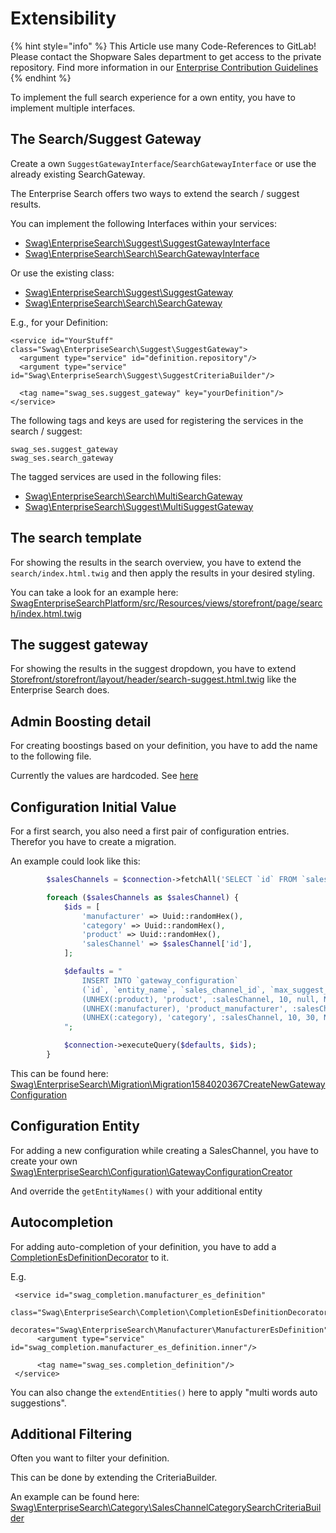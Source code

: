 # Extensibility

{% hint style="info" %}
This Article use many Code-References to GitLab! Please contact the Shopware Sales department to get access to the private repository. Find more information in our [Enterprise Contribution Guidelines](../contribution-guidelines.md)
{% endhint %}

To implement the full search experience for a own entity, you have to implement multiple interfaces.

## The Search/Suggest Gateway

Create a own `SuggestGatewayInterface`/`SearchGatewayInterface` or use the already existing SearchGateway.

The Enterprise Search offers two ways to extend the search / suggest results.

You can implement the following Interfaces within your services:

* [Swag\EnterpriseSearch\Suggest\SuggestGatewayInterface](https://gitlab.com/shopware/shopware/enterprise/swagenterprisesearchplatform/-/blob/release/src/Suggest/SuggestGatewayInterface.php)
* [Swag\EnterpriseSearch\Search\SearchGatewayInterface](https://gitlab.com/shopware/shopware/enterprise/swagenterprisesearchplatform/-/blob/release/src/Search/SearchGatewayInterface.php)

Or use the existing class:

* [Swag\EnterpriseSearch\Suggest\SuggestGateway](https://gitlab.com/shopware/shopware/enterprise/swagenterprisesearchplatform/-/blob/release/src/Suggest/SuggestGateway.php)
* [Swag\EnterpriseSearch\Search\SearchGateway](https://gitlab.com/shopware/shopware/enterprise/swagenterprisesearchplatform/-/blob/release/src/Search/SearchGateway.php)

E.g., for your Definition:

```markup
<service id="YourStuff" class="Swag\EnterpriseSearch\Suggest\SuggestGateway">
  <argument type="service" id="definition.repository"/>
  <argument type="service" id="Swag\EnterpriseSearch\Suggest\SuggestCriteriaBuilder"/>

  <tag name="swag_ses.suggest_gateway" key="yourDefinition"/>
</service>
```

The following tags and keys are used for registering the services in the search / suggest:

```text
swag_ses.suggest_gateway
swag_ses.search_gateway
```

The tagged services are used in the following files:

* [Swag\EnterpriseSearch\Search\MultiSearchGateway](https://gitlab.com/shopware/shopware/enterprise/swagenterprisesearchplatform/-/blob/release/src/Search/MultiSearchGateway.php)
* [Swag\EnterpriseSearch\Suggest\MultiSuggestGateway](https://gitlab.com/shopware/shopware/enterprise/swagenterprisesearchplatform/-/blob/release/src/Suggest/MultiSuggestGateway.php)

## The search template

For showing the results in the search overview, you have to extend the `search/index.html.twig` and then apply the results in your desired styling.

You can take a look for an example here: [SwagEnterpriseSearchPlatform/src/Resources/views/storefront/page/search/index.html.twig](https://gitlab.com/shopware/shopware/enterprise/swagenterprisesearchplatform/-/tree/release/src/Resources/views/storefront/page/search/index.html.twig)

## The suggest gateway

For showing the results in the suggest dropdown, you have to extend [Storefront/storefront/layout/header/search-suggest.html.twig](https://gitlab.com/shopware/shopware/enterprise/swagenterprisesearchplatform/-/blob/release/src/Resources/views/storefront/layout/header/search-suggest.html.twig) like the Enterprise Search does.

## Admin Boosting detail

For creating boostings based on your definition, you have to add the name to the following file.

Currently the values are hardcoded. See [here](https://gitlab.com/shopware/shopware/enterprise/swagenterprisesearchplatform/-/blob/release/src/Resources/app/administration/src/module/swag-enterprise-search/components/swag-enterprise-search-boosting-detail-modal/swag-enterprise-search-boosting-detail-modal.html.twig#L48)

## Configuration Initial Value

For a first search, you also need a first pair of configuration entries. Therefor you have to create a migration.

An example could look like this:

```php
        $salesChannels = $connection->fetchAll('SELECT `id` FROM `sales_channel`');

        foreach ($salesChannels as $salesChannel) {
            $ids = [
                'manufacturer' => Uuid::randomHex(),
                'category' => Uuid::randomHex(),
                'product' => Uuid::randomHex(),
                'salesChannel' => $salesChannel['id'],
            ];

            $defaults = "
                INSERT INTO `gateway_configuration`
                (`id`, `entity_name`, `sales_channel_id`, `max_suggest_count`, `max_search_count`, `created_at`) VALUES
                (UNHEX(:product), 'product', :salesChannel, 10, null, NOW()),
                (UNHEX(:manufacturer), 'product_manufacturer', :salesChannel, 10, 30, NOW()),
                (UNHEX(:category), 'category', :salesChannel, 10, 30, NOW())
            ";

            $connection->executeQuery($defaults, $ids);
        }
```

This can be found here: [Swag\EnterpriseSearch\Migration\Migration1584020367CreateNewGatewayConfiguration](https://gitlab.com/shopware/shopware/enterprise/swagenterprisesearchplatform/-/blob/release/src/Migration/Migration1584020367CreateNewGatewayConfiguration.php)

## Configuration Entity

For adding a new configuration while creating a SalesChannel, you have to create your own [Swag\EnterpriseSearch\Configuration\GatewayConfigurationCreator](https://gitlab.com/shopware/shopware/enterprise/swagenterprisesearchplatform/-/blob/release/src/Configuration/GatewayConfigurationCreator.php)

And override the `getEntityNames()` with your additional entity

## Autocompletion

For adding auto-completion of your definition, you have to add a [CompletionEsDefinitionDecorator](https://gitlab.com/shopware/shopware/enterprise/swagenterprisesearchplatform/-/blob/release/src/Completion/CompletionEsDefinitionDecorator.php) to it.

E.g.

```markup
 <service id="swag_completion.manufacturer_es_definition"
          class="Swag\EnterpriseSearch\Completion\CompletionEsDefinitionDecorator"
          decorates="Swag\EnterpriseSearch\Manufacturer\ManufacturerEsDefinition">
      <argument type="service" id="swag_completion.manufacturer_es_definition.inner"/>

      <tag name="swag_ses.completion_definition"/>
 </service>
```

You can also change the `extendEntities()` here to apply "multi words auto suggestions".

## Additional Filtering

Often you want to filter your definition.

This can be done by extending the CriteriaBuilder.

An example can be found here: [Swag\EnterpriseSearch\Category\SalesChannelCategorySearchCriteriaBuilder](https://gitlab.com/shopware/shopware/enterprise/swagenterprisesearchplatform/-/blob/release/src/Category/SalesChannelCategorySearchCriteriaBuilder.php)

